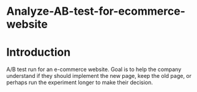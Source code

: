 # Analyze-AB-test-for-ecommerce-website

# Introduction
A/B test run for an e-commerce website. Goal is to help the company understand if they should implement the new page, keep the old page, or perhaps run the experiment longer to make their decision.
